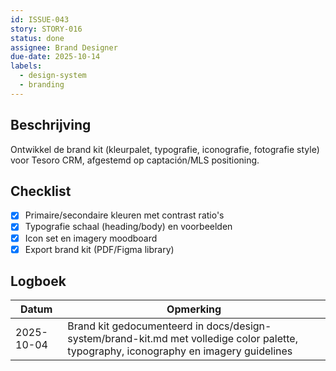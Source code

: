 ```yaml
---
id: ISSUE-043
story: STORY-016
status: done
assignee: Brand Designer
due-date: 2025-10-14
labels:
  - design-system
  - branding
---
```


## Beschrijving
Ontwikkel de brand kit (kleurpalet, typografie, iconografie, fotografie style) voor Tesoro CRM, afgestemd op captación/MLS positioning.

## Checklist
- [x] Primaire/secondaire kleuren met contrast ratio's
- [x] Typografie schaal (heading/body) en voorbeelden
- [x] Icon set en imagery moodboard
- [x] Export brand kit (PDF/Figma library)

## Logboek
| Datum | Opmerking |
|-------|-----------|
| 2025-10-04 | Brand kit gedocumenteerd in docs/design-system/brand-kit.md met volledige color palette, typography, iconography en imagery guidelines |
